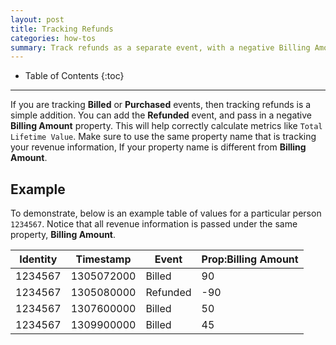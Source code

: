 ```yaml
---
layout: post
title: Tracking Refunds
categories: how-tos
summary: Track refunds as a separate event, with a negative Billing Amount property.
---
```

* Table of Contents
{:toc}
* * *

If you are tracking **Billed** or **Purchased** events, then tracking refunds is a simple addition. You can add the **Refunded** event, and pass in a negative **Billing Amount** property. This will help correctly calculate metrics like `Total Lifetime Value`. Make sure to use the same property name that is tracking your revenue information, If your property name is different from **Billing Amount**.

## Example

To demonstrate, below is an example table of values for a particular person `1234567`. Notice that all revenue information is passed under the same property, **Billing Amount**.

Identity     | Timestamp  | Event    | Prop:Billing Amount
------------ | ---------- | -------- | -------------------
1234567      | 1305072000 | Billed   | 90
1234567      | 1305080000 | Refunded | -90
1234567      | 1307600000 | Billed   | 50
1234567      | 1309900000 | Billed   | 45

<!--
## Refunds for SaaS Businesses

*Note: We are planning development of a Revenue Report specifically for SaaS businesses. We have not yet incorporated Refunds into this report yet, but you can be prepared when we launch the report by recording refund data using this event and these properties. If you are a SaaS business, you can stop recording refunds as a Negative Billing Amount and use this:*

### Subscription Refunded

Triggered when you apply a refund for a customer.

* `Subscription Refund Amount`: Numeric. The refunded amount, as a positive number.
* `Subscription Refund Length`: Numeric. Indicates from how many previous ***months*** we should deduct this refunded amount.
* `Subscription Refund Reason`: Text. Describes the reason for the refund.

Example: You refund Joe $100 while he is on a $50/mo Small plan.

{% highlight ruby%}
KM.identify( <Joe's Identity> );
KM.record('Subscription Refunded', {
  'Subscription Refund Amount' => 100,
  'Subscription Refund Reason' => 'Charged incorrect amount' });
{% endhighlight %}
-->
